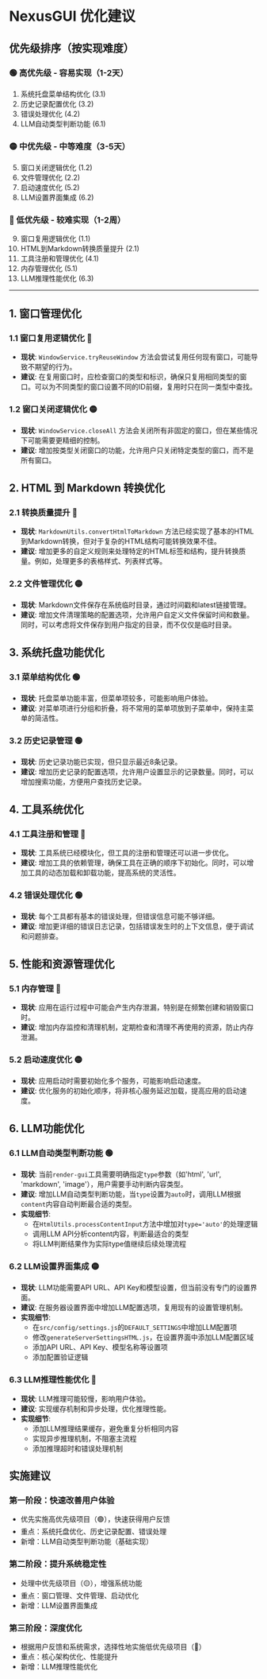 # NexusGUI 优化建议

## 优先级排序（按实现难度）

### 🟢 高优先级 - 容易实现（1-2天）
1. 系统托盘菜单结构优化 (3.1)
2. 历史记录配置优化 (3.2) 
3. 错误处理优化 (4.2)
4. LLM自动类型判断功能 (6.1)

### 🟡 中优先级 - 中等难度（3-5天）
5. 窗口关闭逻辑优化 (1.2)
6. 文件管理优化 (2.2)
7. 启动速度优化 (5.2)
8. LLM设置界面集成 (6.2)

### 🔴 低优先级 - 较难实现（1-2周）
9. 窗口复用逻辑优化 (1.1)
10. HTML到Markdown转换质量提升 (2.1)
11. 工具注册和管理优化 (4.1)
12. 内存管理优化 (5.1)
13. LLM推理性能优化 (6.3)

---

## 1. 窗口管理优化

### 1.1 窗口复用逻辑优化 🔴
- **现状**: `WindowService.tryReuseWindow` 方法会尝试复用任何现有窗口，可能导致不期望的行为。
- **建议**: 在复用窗口时，应检查窗口的类型和标识，确保只复用相同类型的窗口。可以为不同类型的窗口设置不同的ID前缀，复用时只在同一类型中查找。

### 1.2 窗口关闭逻辑优化 🟡
- **现状**: `WindowService.closeAll` 方法会关闭所有非固定的窗口，但在某些情况下可能需要更精细的控制。
- **建议**: 增加按类型关闭窗口的功能，允许用户只关闭特定类型的窗口，而不是所有窗口。

## 2. HTML 到 Markdown 转换优化

### 2.1 转换质量提升 🔴
- **现状**: `MarkdownUtils.convertHtmlToMarkdown` 方法已经实现了基本的HTML到Markdown转换，但对于复杂的HTML结构可能转换效果不佳。
- **建议**: 增加更多的自定义规则来处理特定的HTML标签和结构，提升转换质量。例如，处理更多的表格样式、列表样式等。

### 2.2 文件管理优化 🟡
- **现状**: Markdown文件保存在系统临时目录，通过时间戳和latest链接管理。
- **建议**: 增加文件清理策略的配置选项，允许用户自定义文件保留时间和数量。同时，可以考虑将文件保存到用户指定的目录，而不仅仅是临时目录。

## 3. 系统托盘功能优化

### 3.1 菜单结构优化 🟢
- **现状**: 托盘菜单功能丰富，但菜单项较多，可能影响用户体验。
- **建议**: 对菜单项进行分组和折叠，将不常用的菜单项放到子菜单中，保持主菜单的简洁性。

### 3.2 历史记录管理 🟢
- **现状**: 历史记录功能已实现，但只显示最近8条记录。
- **建议**: 增加历史记录的配置选项，允许用户设置显示的记录数量。同时，可以增加搜索功能，方便用户查找历史记录。

## 4. 工具系统优化

### 4.1 工具注册和管理 🔴
- **现状**: 工具系统已经模块化，但工具的注册和管理还可以进一步优化。
- **建议**: 增加工具的依赖管理，确保工具在正确的顺序下初始化。同时，可以增加工具的动态加载和卸载功能，提高系统的灵活性。

### 4.2 错误处理优化 🟢
- **现状**: 每个工具都有基本的错误处理，但错误信息可能不够详细。
- **建议**: 增加更详细的错误日志记录，包括错误发生时的上下文信息，便于调试和问题排查。

## 5. 性能和资源管理优化

### 5.1 内存管理 🔴
- **现状**: 应用在运行过程中可能会产生内存泄漏，特别是在频繁创建和销毁窗口时。
- **建议**: 增加内存监控和清理机制，定期检查和清理不再使用的资源，防止内存泄漏。

### 5.2 启动速度优化 🟡
- **现状**: 应用启动时需要初始化多个服务，可能影响启动速度。
- **建议**: 优化服务的初始化顺序，将非核心服务延迟加载，提高应用的启动速度。

## 6. LLM功能优化

### 6.1 LLM自动类型判断功能 🟢
- **现状**: 当前`render-gui`工具需要明确指定`type`参数（如'html', 'url', 'markdown', 'image'），用户需要手动判断内容类型。
- **建议**: 增加LLM自动类型判断功能，当`type`设置为`auto`时，调用LLM根据`content`内容自动判断最合适的类型。
- **实现细节**:
  - 在`HtmlUtils.processContentInput`方法中增加对`type='auto'`的处理逻辑
  - 调用LLM API分析content内容，判断最适合的类型
  - 将LLM判断结果作为实际type值继续后续处理流程

### 6.2 LLM设置界面集成 🟡
- **现状**: LLM功能需要API URL、API Key和模型设置，但当前没有专门的设置界面。
- **建议**: 在服务器设置界面中增加LLM配置选项，复用现有的设置管理机制。
- **实现细节**:
  - 在`src/config/settings.js`的`DEFAULT_SETTINGS`中增加LLM配置项
  - 修改`generateServerSettingsHTML.js`，在设置界面中添加LLM配置区域
  - 添加API URL、API Key、模型名称等设置项
  - 添加配置验证逻辑

### 6.3 LLM推理性能优化 🔴
- **现状**: LLM推理可能较慢，影响用户体验。
- **建议**: 实现缓存机制和异步处理，优化推理性能。
- **实现细节**:
  - 添加LLM推理结果缓存，避免重复分析相同内容
  - 实现异步推理机制，不阻塞主流程
  - 添加推理超时和错误处理机制

## 实施建议

### 第一阶段：快速改善用户体验
- 优先实施高优先级项目（🟢），快速获得用户反馈
- 重点：系统托盘优化、历史记录配置、错误处理
- 新增：LLM自动类型判断功能（基础实现）

### 第二阶段：提升系统稳定性  
- 处理中优先级项目（🟡），增强系统功能
- 重点：窗口管理、文件管理、启动优化
- 新增：LLM设置界面集成

### 第三阶段：深度优化
- 根据用户反馈和系统需求，选择性地实施低优先级项目（🔴）
- 重点：核心架构优化、性能提升
- 新增：LLM推理性能优化